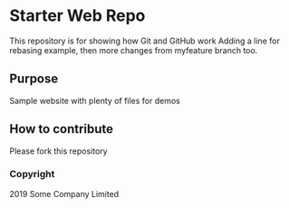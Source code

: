 # Starter Web Repo

This repository is for showing how Git and GitHub work
Adding a line for rebasing example, then more changes from myfeature branch too.

## Purpose

Sample website with plenty of files for demos

## How to contribute

Please fork this repository

### Copyright 

2019 Some Company Limited
